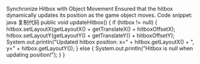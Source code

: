 Synchronize Hitbox with Object Movement
Ensured that the hitbox dynamically updates its position as the game object moves.
Code snippet:
java
复制代码
public void updateHitbox() {
    if (hitbox != null) {
        hitbox.setLayoutX(getLayoutX() + getTranslateX() + hitboxOffsetX);
        hitbox.setLayoutY(getLayoutY() + getTranslateY() + hitboxOffsetY);
        System.out.println("Updated hitbox position: x=" + hitbox.getLayoutX() + ", y=" + hitbox.getLayoutY());
    } else {
        System.out.println("Hitbox is null when updating position!");
    }
}
